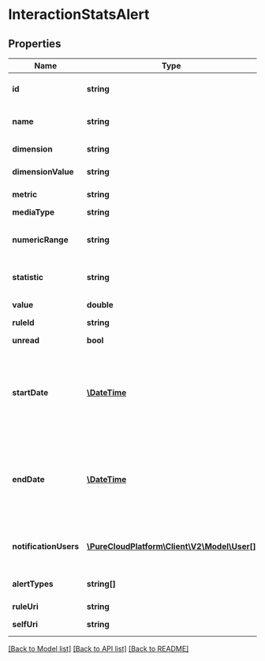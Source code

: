 # InteractionStatsAlert

## Properties
Name | Type | Description | Notes
------------ | ------------- | ------------- | -------------
**id** | **string** | The globally unique identifier for the object. | [optional] 
**name** | **string** | Name of the rule that generated the alert | 
**dimension** | **string** | The dimension of concern. | 
**dimensionValue** | **string** | The value of the dimension. | 
**metric** | **string** | The metric to be assessed. | 
**mediaType** | **string** | The media type. | 
**numericRange** | **string** | The comparison descriptor used against the metric&#39;s value. | 
**statistic** | **string** | The statistic of concern for the metric. | 
**value** | **double** | The threshold value. | 
**ruleId** | **string** | The id of the rule. | 
**unread** | **bool** | Indicates if the alert has been read. | 
**startDate** | [**\DateTime**](\DateTime.md) | The date/time the alert was created. Date time is represented as an ISO-8601 string. For example: yyyy-MM-ddTHH:mm:ss.SSSZ | 
**endDate** | [**\DateTime**](\DateTime.md) | The date/time the owning rule exiting in alarm status. Date time is represented as an ISO-8601 string. For example: yyyy-MM-ddTHH:mm:ss.SSSZ | [optional] 
**notificationUsers** | [**\PureCloudPlatform\Client\V2\Model\User[]**](User.md) | The ids of users who were notified of alarm state change. | 
**alertTypes** | **string[]** | A collection of notification methods. | 
**ruleUri** | **string** |  | [optional] 
**selfUri** | **string** | The URI for this object | [optional] 

[[Back to Model list]](../README.md#documentation-for-models) [[Back to API list]](../README.md#documentation-for-api-endpoints) [[Back to README]](../README.md)


